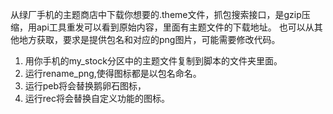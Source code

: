 从绿厂手机的主题商店中下载你想要的.theme文件，抓包搜索接口，是gzip压缩，用api工具重发可以看到原始内容，里面有主题文件的下载地址。
也可以从其他地方获取，要求是提供包名和对应的png图片，可能需要修改代码。

1. 用你手机的my_stock分区中的主题文件复制到脚本的文件夹里面。
2. 运行rename_png,使得图标都是以包名命名。
3. 运行peb将会替换鹅卵石图标，
4. 运行rec将会替换自定义功能的图标。
